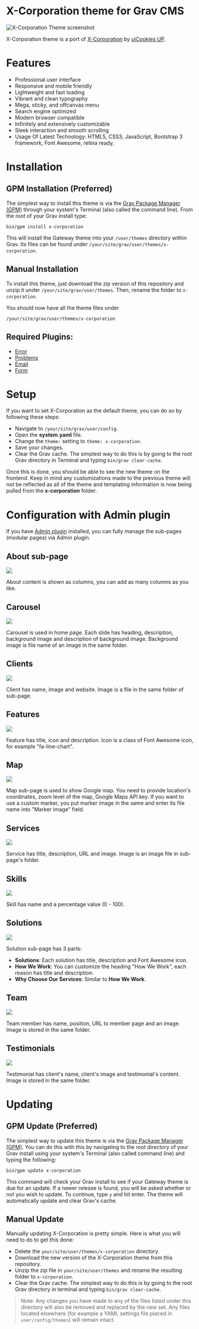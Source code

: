# X-Corporation theme for Grav CMS

![X-Corporation Theme screenshot](screenshot.jpg)

X-Corporation theme is a port of [X-Corporation](https://uicookies.com/demo/#x_corporation) by [uiCookies UP](https://uicookies.com/).

# Features

* Professional user interface
* Responsive and mobile friendly
* Lightweight and fast loading
* Vibrant and clean typography
* Mega, sticky, and offcanvas menu
* Search engine optimized
* Modern browser compatible
* Infinitely and extensively customizable
* Sleek interaction and smooth scrolling
* Usage Of Latest Technology: HTML5, CSS3, JavaScript, Bootstrap 3 framework, Font Awesome, retina ready,

# Installation

## GPM Installation (Preferred)

The simplest way to install this theme is via the [Grav Package Manager (GPM)](http://learn.getgrav.org/advanced/grav-gpm) through your system's Terminal (also called the command line).  From the root of your Grav install type:

    bin/gpm install x-corporation

This will install the Gateway theme into your `/user/themes` directory within Grav. Its files can be found under `/your/site/grav/user/themes/x-corporation`.

## Manual Installation

To install this theme, just download the zip version of this repository and unzip it under `/your/site/grav/user/themes`. Then, rename the folder to `x-corporation`.

You should now have all the theme files under

    /your/site/grav/user/themes/x-corporation

## Required Plugins:

* [Error](https://github.com/getgrav/grav-theme-error)
* [Problems](https://github.com/getgrav/grav-plugin-problems)
* [Email](https://github.com/getgrav/grav-plugin-email)
* [Form](https://github.com/getgrav/grav-plugin-form)

# Setup

If you want to set X-Corporation as the default theme, you can do so by following these steps:

* Navigate to `/your/site/grav/user/config`.
* Open the **system.yaml** file.
* Change the `theme:` setting to `theme: x-corporation`.
* Save your changes.
* Clear the Grav cache. The simplest way to do this is by going to the root Grav directory in Terminal and typing `bin/grav clear-cache`.

Once this is done, you should be able to see the new theme on the frontend. Keep in mind any customizations made to the previous theme will not be reflected as all of the theme and templating information is now being pulled from the **x-corporation** folder.

# Configuration with Admin plugin

If you have [Admin plugin](https://github.com/getgrav/grav-plugin-admin) installed, you can fully manage the sub-pages (modular pages) via Admin plugin.

## About sub-page

![](screenshot_about.jpg)

About content is shown as columns, you can add as many columns as you like.

## Carousel

![](screenshot_carousel.jpg)

Carousel is used in home page. Each slide has heading, description, background image and description of background image. Background image is file name of an image in the same folder.

## Clients

![](screenshot_clients.jpg)

Client has name, image and website. Image is a file in the same folder of sub-page.

## Features

![](screenshot_features.jpg)

Feature has title, icon and description. Icon is a class of Font Awesome icon, for example "fa-line-chart".

## Map

![](screenshot_map.jpg)

Map sub-page is used to show Google map. You need to provide location's coordinates, zoom level of the map, Google Maps API key. If you want to use a custom marker, you put marker image in the same and enter its file name into "Marker Image" field.

## Services

![](screenshot_services.jpg)

Service has title, description, URL and image. Image is an image file in sub-page's folder.

## Skills

![](screenshot_skills.jpg)

Skill has name and a percentage value (0 - 100).

## Solutions

![](screenshot_solutions.jpg)

Solution sub-page has 3 parts:

* **Solutions**: Each solution has title, description and Font Awesome icon.
* **How We Work**: You can customize the heading "How We Work", each reason has title and description.
* **Why Choose Our Services**: Similar to **How We Work**.

## Team

![](screenshot_team.jpg)

Team member has name, position, URL to member page and an image. Image is stored in the same folder.

## Testimonials

![](screenshot_team.jpg)

Testimonial has client's name, client's image and testimonial's content. Image is stored in the same folder.

# Updating

## GPM Update (Preferred)

The simplest way to update this theme is via the [Grav Package Manager (GPM)](http://learn.getgrav.org/advanced/grav-gpm). You can do this with this by navigating to the root directory of your Grav install using your system's Terminal (also called command line) and typing the following:

    bin/gpm update x-corporation

This command will check your Grav install to see if your Gateway theme is due for an update. If a newer release is found, you will be asked whether or not you wish to update. To continue, type `y` and hit enter. The theme will automatically update and clear Grav's cache.

## Manual Update

Manually updating X-Corporation is pretty simple. Here is what you will need to do to get this done:

* Delete the `your/site/user/themes/x-corporation` directory.
* Download the new version of the X-Corporation theme from this repository.
* Unzip the zip file in `your/site/user/themes` and rename the resulting folder to `x-corporation`.
* Clear the Grav cache. The simplest way to do this is by going to the root Grav directory in terminal and typing `bin/grav clear-cache`.

> Note: Any changes you have made to any of the files listed under this directory will also be removed and replaced by the new set. Any files located elsewhere (for example a YAML settings file placed in `user/config/themes`) will remain intact.
